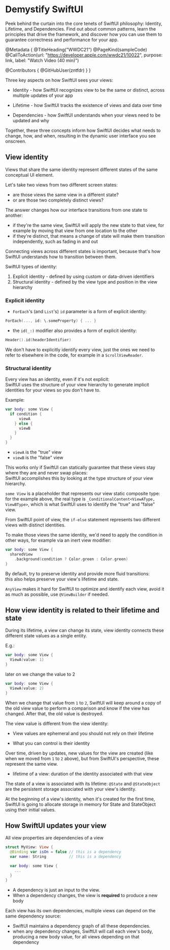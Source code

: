 # Demystify SwiftUI

Peek behind the curtain into the core tenets of SwiftUI philosophy: Identity, Lifetime, and Dependencies. Find out about common patterns, learn the principles that drive the framework, and discover how you can use them to guarantee correctness and performance for your app.

@Metadata {
   @TitleHeading("WWDC21")
   @PageKind(sampleCode)
   @CallToAction(url: "https://developer.apple.com/wwdc21/10022", purpose: link, label: "Watch Video (40 min)")

   @Contributors {
      @GitHubUser(zntfdr)
   }
}



Three key aspects on how SwiftUI sees your views:

- Identity - how SwiftUI recognizes view to be the same or distinct, across multiple updates of your app

- Lifetime - how SwiftUI tracks the existence of views and data over time

- Dependencies - how SwiftUI understands when your views need to be updated and why

Together, these three concepts inform how SwiftUI decides what needs to change, how, and when, resulting in the dynamic user interface you see onscreen.

## View identity

Views that share the same identity represent different states of the same conceptual UI element.

Let's take two views from two different screen states:

- are those views the same view in a different state?
- or are those two completely distinct views?

The answer changes how our interface transitions from one state to another:

- if they're the same view, SwiftUI will apply the new state to that view, for example by moving that view from one location to the other
- if they're distinct, that means a change of state will make them transition independently, such as fading in and out

Connecting views across different states is important, because that's how SwiftUI understands how to transition between them.

SwiftUI types of identity:

1. Explicit identity - defined by using custom or data-driven identifiers
2. Structural identity - defined by the view type and position in the view hierarchy

### Explicit identity

- `ForEach`'s (and `List`'s)  `id` parameter is a form of explicit identity:

```swift
ForEach(..., id: \.someProperty) { ... }
```

- the `id(_:)` modifier also provides a form of explicit identity:

```swift
Header().id(headerIdentifier)
```

We don't have to explicitly identify every view, just the ones we need to refer to elsewhere in the code, for example in a `ScrollViewReader`.

### Structural identity

Every view has an identity, even if it's not explicit:  
SwiftUI uses the structure of your view hierarchy to generate implicit identities for your views so you don't have to.

Example:

```swift
var body: some View {
  if condition {
      viewA
    } else {
      viewB
    }
  }
}
```

- `viewA` is the "true" view
- `viewB` is the "false" view

This works only if SwiftUI can statically guarantee that these views stay where they are and never swap places:  
SwiftUI accomplishes this by looking at the type structure of your view hierarchy.

`some View` is a placeholder that represents our view static composite type:  
for the example above, the real type is `_ConditionalContent<ViewAType, ViewBType>`, which is what SwiftUI uses to identify the "true" and "false" view.

From SwiftUI point of view, the `if-else` statement represents two different views with distinct identities.

To make those views the same identity, we'd need to apply the condition in other ways, for example via an inert view modifier:

```swift
var body: some View {
  sharedView
    .background(condition ? Color.green : Color.green)
}
```

By default, try to preserve identity and provide more fluid transitions:  
this also helps preserve your view's lifetime and state.

`AnyView` makes it hard for SwiftUI to optimize and identify each view, avoid it as much as possible, use `@ViewBuilder` if needed.

## How view identity is related to their lifetime and state

During its lifetime, a view can change its state, view identity connects these different state values as a single entity.

E.g.:

```swift 
var body: some View {
  ViewA(value: 1)
}
```

later on we change the value to 2

```swift
var body: some View {
  ViewA(value: 2)
}
```

When we change that value from `1` to `2`, SwiftUI will keep around a copy of the old view value to perform a comparison and know if the view has changed. After that, the old value is destroyed.

The view value is different from the view identity:

- View values are ephemeral and you should not rely on their lifetime

- What you can control is their identity

Over time, driven by updates, new values for the view are created (like when we moved from `1` to `2` above), but from SwiftUI's perspective, these represent the same view.


- lifetime of a view: duration of the identity associated with that view

The state of a view is associated with its lifetime: `@State` and `@StateObject` are the persistent storage associated with your view's identity.

At the beginning of a view's identity, when it's created for the first time, SwiftUI is going to allocate storage in memory for State and StateObject using their initial values.

## How SwiftUI updates your view

All view properties are dependencies of a view

```swift
struct MyView: View {
  @Binding var isOn = false // this is a dependency
  var name: String          // this is a dependency

  var body: some View {
    ...
  }
}
```

- A dependency is just an input to the view.
- When a dependency changes, the view is **required** to produce a new body

Each view has its own dependencies, multiple views can depend on the same dependency source:

- SwiftUI maintains a dependency graph of all these dependencies.
- when any dependency changes, SwiftUI will call each view's body, producing a new body value, for all views depending on that dependency
